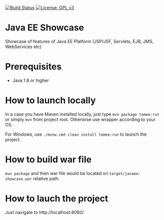 [![Build Status](https://travis-ci.com/AlexOreshkevich/java-ee-showcase.svg?branch=master)](https://travis-ci.com/AlexOreshkevich/java-ee-showcase)
[![License: GPL v3](https://img.shields.io/badge/License-GPLv3-blue.svg)](https://www.gnu.org/licenses/gpl-3.0)

# Java EE Showcase
Showcase of features of Java EE Platform (JSP/JSF, Servlets, EJB, JMS, WebServices etc)

# Prerequisites
- Java 1.8 or higher

# How to launch locally
In a case you have Maven installed locally, just type `mvn package tomee:run` or simply `mvn` from project root. Otherwise use wrapper according to your OS.

For Windows, use `./mvnw.cmd clean install tomee:run` to launch the project.

# How to build war file
`mvn package` and then war file would be located on `target/javaee-showcase.war` relative path. 

# How to lauch the project
Just navigate to http://localhost:8080/